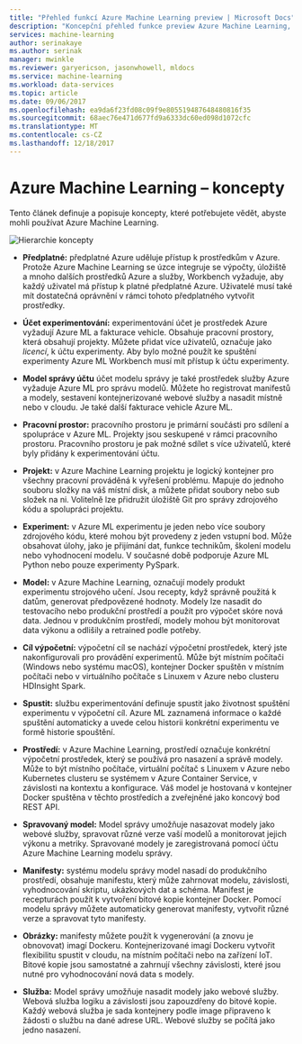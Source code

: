 ```yaml
---
title: "Přehled funkcí Azure Machine Learning preview | Microsoft Docs"
description: "Koncepční přehled funkce preview Azure Machine Learning, jako je například odběry, účty, pracovní prostory, projekty, atd."
services: machine-learning
author: serinakaye
ms.author: serinak
manager: mwinkle
ms.reviewer: garyericson, jasonwhowell, mldocs
ms.service: machine-learning
ms.workload: data-services
ms.topic: article
ms.date: 09/06/2017
ms.openlocfilehash: ea9da6f23fd08c09f9e805519487648480816f35
ms.sourcegitcommit: 68aec76e471d677fd9a6333dc60ed098d1072cfc
ms.translationtype: MT
ms.contentlocale: cs-CZ
ms.lasthandoff: 12/18/2017
---
```

# <a name="azure-machine-learning---concepts"></a>Azure Machine Learning – koncepty

Tento článek definuje a popisuje koncepty, které potřebujete vědět, abyste mohli používat Azure Machine Learning. 

![Hierarchie koncepty](media/overview-general-concepts/hierarchy.png)

- **Předplatné:** předplatné Azure uděluje přístup k prostředkům v Azure. Protože Azure Machine Learning se úzce integruje se výpočty, úložiště a mnoho dalších prostředků Azure a služby, Workbench vyžaduje, aby každý uživatel má přístup k platné předplatné Azure. Uživatelé musí také mít dostatečná oprávnění v rámci tohoto předplatného vytvořit prostředky.


- **Účet experimentování:** experimentování účet je prostředek Azure vyžadují Azure ML a fakturace vehicle. Obsahuje pracovní prostory, která obsahují projekty. Můžete přidat více uživatelů, označuje jako _licencí_, k účtu experimenty. Aby bylo možné použít ke spuštění experimenty Azure ML Workbench musí mít přístup k účtu experimenty. 


- **Model správy účtu** účet modelu správy je také prostředek služby Azure vyžaduje Azure ML pro správu modelů. Můžete ho registrovat manifestů a modely, sestavení kontejnerizované webové služby a nasadit místně nebo v cloudu. Je také další fakturace vehicle Azure ML.


- **Pracovní prostor:** pracovního prostoru je primární součásti pro sdílení a spolupráce v Azure ML. Projekty jsou seskupené v rámci pracovního prostoru. Pracovního prostoru je pak možné sdílet s více uživatelů, které byly přidány k experimentování účtu.


- **Projekt:** v Azure Machine Learning projektu je logický kontejner pro všechny pracovní prováděná k vyřešení problému. Mapuje do jednoho souboru složky na váš místní disk, a můžete přidat soubory nebo sub složek na ni. Volitelně lze přidružit úložiště Git pro správy zdrojového kódu a spolupráci projektu.  

- **Experiment:** v Azure ML experimentu je jeden nebo více soubory zdrojového kódu, které mohou být provedeny z jeden vstupní bod. Může obsahovat úlohy, jako je přijímání dat, funkce technikům, školení modelu nebo vyhodnocení modelu. V současné době podporuje Azure ML Python nebo pouze experimenty PySpark.


- **Model:** v Azure Machine Learning, označují modely produkt experimentu strojového učení. Jsou recepty, když správně použitá k datům, generovat předpovězené hodnoty. Modely lze nasadit do testovacího nebo produkční prostředí a použít pro výpočet skóre nová data. Jednou v produkčním prostředí, modely mohou být monitorovat data výkonu a odlišily a retrained podle potřeby. 

- **Cíl výpočetní:** výpočetní cíl se nachází výpočetní prostředek, který jste nakonfigurovali pro provádění experimentů. Může být místním počítači (Windows nebo systému macOS), kontejner Docker spuštěn v místním počítači nebo v virtuálního počítače s Linuxem v Azure nebo clusteru HDInsight Spark.


- **Spustit:** službu experimentování definuje spustit jako životnost spuštění experimentu v výpočetní cíl. Azure ML zaznamená informace o každé spuštění automaticky a uvede celou historii konkrétní experimentu ve formě historie spouštění.

- **Prostředí:** v Azure Machine Learning, prostředí označuje konkrétní výpočetní prostředek, který se používá pro nasazení a správě modely. Může to být místního počítače, virtuální počítač s Linuxem v Azure nebo Kubernetes clusteru se systémem v Azure Container Service, v závislosti na kontextu a konfigurace. Váš model je hostovaná v kontejner Docker spuštěna v těchto prostředích a zveřejněné jako koncový bod REST API.


- **Spravovaný model:** Model správy umožňuje nasazovat modely jako webové služby, spravovat různé verze vaší modelů a monitorovat jejich výkonu a metriky. Spravované modely je zaregistrovaná pomocí účtu Azure Machine Learning modelu správy.

- **Manifesty:** systému modelu správy model nasadí do produkčního prostředí, obsahuje manifestu, který může zahrnovat modelu, závislosti, vyhodnocování skriptu, ukázkových dat a schéma. Manifest je recepturách použít k vytvoření bitové kopie kontejner Docker. Pomocí modelu správy můžete automaticky generovat manifesty, vytvořit různé verze a spravovat tyto manifesty. 


- **Obrázky:** manifesty můžete použít k vygenerování (a znovu je obnovovat) imagí Dockeru. Kontejnerizované imagí Dockeru vytvořit flexibilitu spustit v cloudu, na místním počítači nebo na zařízení IoT. Bitové kopie jsou samostatné a zahrnují všechny závislosti, které jsou nutné pro vyhodnocování nová data s modely. 

- **Služba:** Model správy umožňuje nasadit modely jako webové služby. Webová služba logiku a závislosti jsou zapouzdřeny do bitové kopie. Každý webová služba je sada kontejnery podle image připraveno k žádosti o službu na dané adrese URL. Webové služby se počítá jako jedno nasazení.
